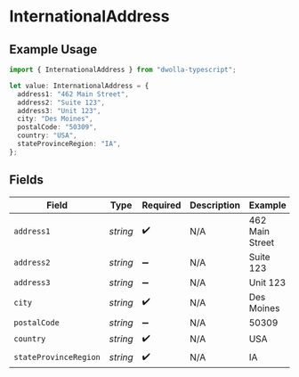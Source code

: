 # InternationalAddress

## Example Usage

```typescript
import { InternationalAddress } from "dwolla-typescript";

let value: InternationalAddress = {
  address1: "462 Main Street",
  address2: "Suite 123",
  address3: "Unit 123",
  city: "Des Moines",
  postalCode: "50309",
  country: "USA",
  stateProvinceRegion: "IA",
};
```

## Fields

| Field                 | Type                  | Required              | Description           | Example               |
| --------------------- | --------------------- | --------------------- | --------------------- | --------------------- |
| `address1`            | *string*              | :heavy_check_mark:    | N/A                   | 462 Main Street       |
| `address2`            | *string*              | :heavy_minus_sign:    | N/A                   | Suite 123             |
| `address3`            | *string*              | :heavy_minus_sign:    | N/A                   | Unit 123              |
| `city`                | *string*              | :heavy_check_mark:    | N/A                   | Des Moines            |
| `postalCode`          | *string*              | :heavy_minus_sign:    | N/A                   | 50309                 |
| `country`             | *string*              | :heavy_check_mark:    | N/A                   | USA                   |
| `stateProvinceRegion` | *string*              | :heavy_check_mark:    | N/A                   | IA                    |